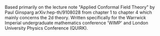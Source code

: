 Based primarily on the lecture note "Applied Conformal Field Theory" by Paul Ginsparg arXiv:hep-th/9108028 from chapter 1 to chapter 4 which mainly concerns the 2d theory.
Written specifically for the Warrwick Imperial undergraduate mathematics conference 'WIMP' and London University Physics Conference (QUIRK).
